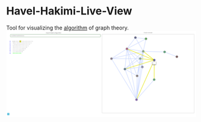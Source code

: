# Havel-Hakimi-Live-View
Tool for visualizing the [algorithm](https://en.wikipedia.org/wiki/Havel%E2%80%93Hakimi_algorithm) of graph theory.
![Screenshot](https://raw.githubusercontent.com/gj84/Havel-Hakimi-Live-View/master/img/sc.png)
